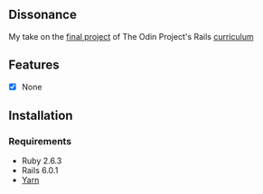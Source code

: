 ## Dissonance

My take on the [final project](https://www.theodinproject.com/courses/ruby-on-rails/lessons/final-project) of The Odin
Project's Rails [curriculum](https://www.theodinproject.com/courses/ruby-on-rails)

## Features
- [x] None

## Installation

### Requirements
* Ruby 2.6.3
* Rails 6.0.1
* [Yarn](https://yarnpkg.com)